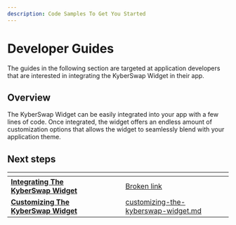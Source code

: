 ```yaml
---
description: Code Samples To Get You Started
---
```


# Developer Guides

The guides in the following section are targeted at application developers that are interested in integrating the KyberSwap Widget in their app.

## Overview

The KyberSwap Widget can be easily integrated into your app with a few lines of code. Once integrated, the widget offers an endless amount of customization options that allows the widget to seamlessly blend with your application theme.

## Next steps

<table data-card-size="large" data-view="cards"><thead><tr><th></th><th data-hidden></th><th data-hidden></th><th data-hidden data-card-target data-type="content-ref"></th></tr></thead><tbody><tr><td><a href="broken-reference"><strong>Integrating The KyberSwap Widget</strong></a></td><td></td><td></td><td><a href="broken-reference">Broken link</a></td></tr><tr><td><a href="customizing-the-kyberswap-widget.md"><strong>Customizing The KyberSwap Widget</strong></a></td><td></td><td></td><td><a href="customizing-the-kyberswap-widget.md">customizing-the-kyberswap-widget.md</a></td></tr></tbody></table>

